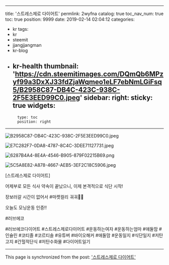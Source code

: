 
---
title: '스트레스제로 다이어트'
permlink: 2wyfna
catalog: true
toc_nav_num: true
toc: true
position: 9999
date: 2019-02-14 02:04:12
categories:
- kr
tags:
- kr
- steemit
- jjangjjangman
- kr-blog
- kr-health
thumbnail: 'https://cdn.steemitimages.com/DQmQb6MPzyf99a3DxXJ33fdZjaWqmeo1eLF7ebNmLGiFsq5/B2958C87-DB4C-423C-938C-2F5E3EED99C0.jpeg'
sidebar:
    right:
        sticky: true
widgets:
    -
        type: toc
        position: right
---


![B2958C87-DB4C-423C-938C-2F5E3EED99C0.jpeg](https://cdn.steemitimages.com/DQmQb6MPzyf99a3DxXJ33fdZjaWqmeo1eLF7ebNmLGiFsq5/B2958C87-DB4C-423C-938C-2F5E3EED99C0.jpeg)

![E7C282F7-0DA8-4787-8C4C-3DEE71127731.jpeg](https://cdn.steemitimages.com/DQmPv5cTgQ1CgyaArtxty4b98WQsiuZkTQmohrjAgR5SaGj/E7C282F7-0DA8-4787-8C4C-3DEE71127731.jpeg)

![6287B4A4-8E4A-4546-B905-879F02215B69.png](https://cdn.steemitimages.com/DQmNYNtTUQQPhbBqU4fchP3d6tmX6e7dsUQik5UhqoGdMXH/6287B4A4-8E4A-4546-B905-879F02215B69.png)

![5C5A8E82-A878-4667-AEB5-3EF2C18C5906.jpeg](https://cdn.steemitimages.com/DQmNjcZevjUFmF7pPWwPMLKDfDXBBGBafpsPbygQcYCcojo/5C5A8E82-A878-4667-AEB5-3EF2C18C5906.jpeg)

[스트레스제로 다이어트]

어제부로 모든 식사 약속이 끝났으니,
이제 본격적으로 식단 시작!

장보러갈 시간이 없어서 #마켓컬리 궈궈👍🏼

오늘도 모닝운동 인증!!

#러브에코


#러브에코다이어트 #스트레스제로다이어트 #운동하는여자 #운동하는엄마 #애둘맘 #인슐린 #코티졸 #코르티솔 #유튜버 #바이오해커 #애둘맘 #운동일지 #식단일지 #저탄고지 #간헐적단식 #저탄수화물 #다이어트일기

- - -

This page is synchronized from the post: ['스트레스제로 다이어트'](https://steemit.com/@loveecho/2wyfna)
